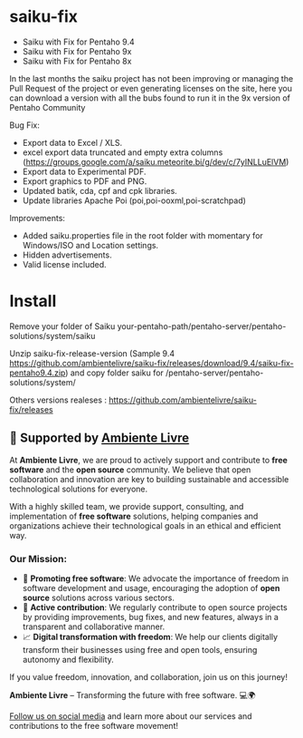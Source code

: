 # saiku-fix
 - Saiku with Fix for Pentaho 9.4
 - Saiku with Fix for Pentaho 9x
 - Saiku with Fix for Pentaho 8x

In the last months the saiku project has not been improving or managing the Pull Request of the project or even generating licenses on the site, here you can download a version with all the bubs found to run it in the 9x version of Pentaho Community

Bug Fix:
- Export data to Excel / XLS.
- excel export data truncated and empty extra columns (https://groups.google.com/a/saiku.meteorite.bi/g/dev/c/7yINLLuElVM)
- Export data to Experimental PDF.
- Export graphics to PDF and PNG.
- Updated batik, cda, cpf and cpk libraries.
- Update libraries Apache Poi (poi,poi-ooxml,poi-scratchpad)    

Improvements:
- Added saiku.properties file in the root folder with momentary for Windows/ISO and Location settings.
- Hidden advertisements.
- Valid license included. 

# Install

Remove your folder of Saiku  your-pentaho-path/pentaho-server/pentaho-solutions/system/saiku
  
Unzip saiku-fix-release-version (Sample 9.4 https://github.com/ambientelivre/saiku-fix/releases/download/9.4/saiku-fix-pentaho9.4.zip) and copy folder saiku for <yourpehtahopath>/pentaho-server/pentaho-solutions/system/

Others versions realeses : https://github.com/ambientelivre/saiku-fix/releases

## 🚀 Supported by [Ambiente Livre](https://www.ambientelivre.com.br)

At **Ambiente Livre**, we are proud to actively support and contribute to **free software** and the **open source** community. We believe that open collaboration and innovation are key to building sustainable and accessible technological solutions for everyone.

With a highly skilled team, we provide support, consulting, and implementation of **free software** solutions, helping companies and organizations achieve their technological goals in an ethical and efficient way.

### Our Mission:
- 🌱 **Promoting free software**: We advocate the importance of freedom in software development and usage, encouraging the adoption of **open source** solutions across various sectors.
- 🤝 **Active contribution**: We regularly contribute to open source projects by providing improvements, bug fixes, and new features, always in a transparent and collaborative manner.
- 📈 **Digital transformation with freedom**: We help our clients digitally transform their businesses using free and open tools, ensuring autonomy and flexibility.

If you value freedom, innovation, and collaboration, join us on this journey!

**Ambiente Livre** – Transforming the future with free software. 💻🌍

[Follow us on social media](https://www.ambientelivre.com.br) and learn more about our services and contributions to the free software movement!

